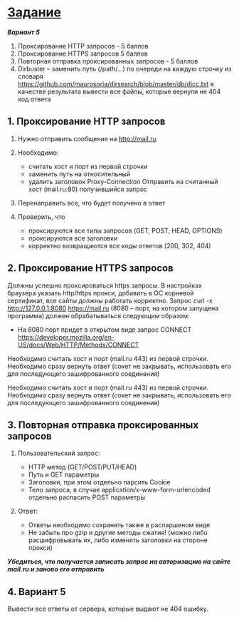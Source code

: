 # [Задание](https://docs.google.com/document/d/1QaQ-Nc_eE4dBKZwQbA4E2o8pOJ3CktgsKDAn375iY24/edit) 

***Вариант 5***

1. Проксирование HTTP запросов - 5 баллов
2. Проксирование HTTPS запросов 5 баллов
3. Повторная отправка проксированных запросов - 5 баллов
4. Dirbuster – заменить путь (/path/...) по очереди на каждую строчку из словаря https://github.com/maurosoria/dirsearch/blob/master/db/dicc.txt
в качестве результата вывести все файлы, которые вернули не 404 код ответа

## 1. Проксирование HTTP запросов

1. Нужно отправить сообщение на http://mail.ru

2. Необходимо:
    - считать хост и порт из первой строчки
    - заменить путь на относительный
    - удалить заголовок Proxy-Connection
Отправить на считанный хост (mail.ru:80) получившийся запрос

3. Перенаправить все, что будет получено в ответ
4. Проверить, что
    - проксируются все типы запросов (GET, POST, HEAD, OPTIONS)
    - проксируются все заголовки
    - корректно возвращаются все коды ответов (200, 302, 404)

## 2. Проксирование HTTPS запросов
Должны успешно проксироваться https запросы. В настройках браузера указать http/https прокси, добавить в ОС корневой сертификат, все сайты должны работать корректно.
Запрос curl -x http://127.0.0.1:8080 https://mail.ru (8080 – порт, на котором запущена программа) должен обрабатываться следующим образом:
- На 8080 порт придет в открытом виде запрос CONNECT https://developer.mozilla.org/en-US/docs/Web/HTTP/Methods/CONNECT 

Необходимо считать хост и порт (mail.ru 443) из первой строчки.
Необходимо сразу вернуть ответ (сокет не закрывать, использовать его для последующего зашифрованного соединения)

Необходимо считать хост и порт (mail.ru 443) из первой строчки.
Необходимо сразу вернуть ответ (сокет не закрывать, использовать его для последующего зашифрованного соединения)

## 3. Повторная отправка проксированных запросов

1. Пользовательский запрос:
    * HTTP метод (GET/POST/PUT/HEAD)
    * Путь и GET параметры
    * Заголовки, при этом отдельно парсить Cookie
    * Тело запроса, в случае application/x-www-form-urlencoded отдельно распасить POST параметры

2. Ответ: 
    * Ответы необходимо сохранять также в распаршеном виде
    * Не забыть про gzip и другие методы сжатия! (можно либо расшифровывать их, либо изменять заголовки на стороне прокси)

***Убедиться, что получается записать запрос на авторизацию на сайте mail.ru и заново его отправить***

## 4. Вариант 5

Вывести все ответы от сервера, которые выдают не 404 ошибку.